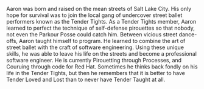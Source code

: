 Aaron was born and raised on the mean streets of Salt Lake City.  His only hope for survival was to join the local gang of undercover street ballet performers known as the Tender Tights.  As a Tender Tights member, Aaron learned to perfect the technique of self-defense pirouettes so that nobody, not even the Parkour Posse could catch him.  Between vicious street dance-offs, Aaron taught himself to program.  He learned to combine the art of street ballet with the craft of software engineering.  Using these unique skills, he was able to leave his life on the streets and become a professional software engineer.  He is currently Pirouetting through Processes, and Couruing through code for Red Hat. Sometimes he thinks back fondly on his life in the Tender Tights, but then he remembers that it is better to have Tender Loved and Lost than to never have Tender Taught at all.
